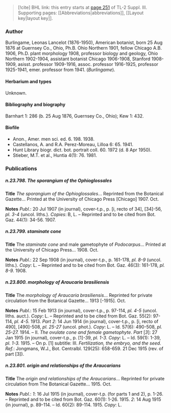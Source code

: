 > [!cite] BHL link: this entry starts at [page 251](https://www.biodiversitylibrary.org/item/103861#page/261/mode/1up) of TL-2 Suppl. III.
> Supporting pages: [[Abbreviations|abbreviations]], [[Layout key|layout key]].

### Author

Burlingame, Leonas Lancelot (1876-1950), American botanist, born 25 Aug 1876 at Guernsey Co., Ohio, Ph.B. Ohio Northern 1901, fellow Chicago A.B. 1906, Ph.D. plant morphology 1908, professor biology and geology, Ohio Northern 1902-1904, assistant botanist Chicago 1906-1908, Stanford 1908-1909, asisst. professor 1909-1916, assoc. professor 1916-1925, professor 1925-1941, emer. professor from 1941. (*Burlingame*).

#### Herbarium and types

Unknown.

#### Bibliography and biography

Barnhart 1: 286 (b. 25 Aug 1876, Guernsey Co., Ohio); Kew 1: 432.

#### Biofile

- Anon., Amer. men sci. ed. 6. 198. 1938.
- Castellanos, A. and R.A. Perez-Moreau, Lilloa 6: 65. 1941.
- Hunt Library biogr. dict. bot. portrait coll. 60. 1972 (d. 8 Apr 1950).
- Stieber, M.T. et al., Huntia 4(1): 76. 1981.

### Publications

##### n.23.798. The sporangium of the Ophioglossales

**Title**
*The sporangium of the Ophioglossales*... Reprinted from the Botanical Gazette... Printed at the University of Chicago Press \[Chicago\] 1907. Oct.

**Notes**
*Publ*.: 20 Jul 1907 (in journal), cover-t.p., p. \[i, recto of 34\], \[34\]-56, *pl. 3-4* (uncol. liths.).
*Copies*: B, L. – Reprinted and to be cited from Bot. Gaz. 44(1): 34-56. 1907.

##### n.23.799. staminate cone

**Title**
The *staminate cone* and male gametophyte of *Podocarpus*... Printed at the University of Chicago Press... 1908. Oct.

**Notes**
*Publ*.: 22 Sep 1908 (in journal), cover-t.p., p. 161-178, *pl. 8-9* (uncol. liths.). *Copy*: L. – Reprinted and to be cited from Bot. Gaz. 46(3): 161-178, *pl. 8-9.* 1908.

##### n.23.800. morphology of Araucaria brasiliensis

**Title**
The *morphology of Araucaria brasiliensis*... Reprinted for private circulation from the Botanical Gazette... 1913 \[-1915\]. Oct.

**Notes**
*Publ*.: 15 Feb 1913 (in journal), cover-t.p., p. 97-114, *pl. 4-5* (uncol. liths. auct.). *Copy*: L. – Reprinted and to be cited from Bot. Gaz. 55(2): 97-114, *pl. 4-5.* 1913.
*Part 2*: 14 Jun 1914 (in journal), cover-t.p., p. \[i, recto of 490\], \[490\]-508, *pl. 25-27* (uncol. phot.). *Copy*: L. – Id. 57(6): 490-508, *pl. 25-27.* 1914. – II. *The ovulate cone and female gametophyte*.
*Part* \[*3*\]: 27 Jan 1915 (in journal), cover-t.p., p. \[1\]-39, *pl. 1-3.* *Copy*: L. – Id. 59(1): 1-39, *pl. 1-3.* 1915. – On p. \[1\] subtitle: III. *Fertilization, the embryo, and the seed.
Ref.*: Jongmans, W.J., Bot. Centralbl. 129(25): 658-659. 21 Dec 1915 (rev. of part \[3\]).

##### n.23.801. origin and relationships of the Araucarians

**Title**
The *origin and relationships of the Araucarians*... Reprinted for private circulation from The Botanical Gazette... 1915. Oct.

**Notes**
*Publ*.: *1*: 16 Jul 1915 (in journal), cover-t.p. (for parts 1 and 2), p. 1-26. – Reprinted and to be cited from Bot. Gaz. 60(1): 1-26. 1915.
*2*: 14 Aug 1915 (in journal), p. 89-114. – Id. 60(2): 89-114. 1915.
*Copy*: L.

